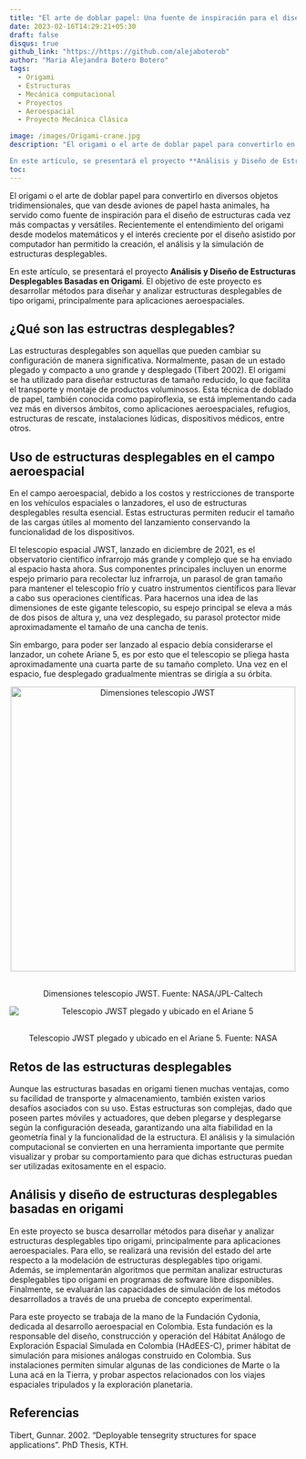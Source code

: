 ```yaml
---
title: "El arte de doblar papel: Una fuente de inspiración para el diseño de estructuras aeroespaciales "
date: 2023-02-16T14:29:21+05:30
draft: false
disqus: true
github_link: "https://https://github.com/alejaboterob"
author: "Maria Alejandra Botero Botero"
tags:
  - Origami
  - Estructuras
  - Mecánica computacional
  - Proyectos
  - Aeroespacial
  - Proyecto Mecánica Clásica

image: /images/Origami-crane.jpg 
description: "El origami o el arte de doblar papel para convertirlo en diversos objetos tridimensionales, que van desde aviones de papel hasta animales, ha servido como fuente de inspiración para el diseño de estructuras cada vez más compactas y versátiles. Recientemente el entendimiento del origami desde modelos matemáticos y el interés creciente por el diseño asistido por computador han permitido la creación, el análisis y la simulación de estructuras desplegables.

En este artículo, se presentará el proyecto **Análisis y Diseño de Estructuras Desplegables Basadas en Origami**. El objetivo de este proyecto es desarrollar métodos para diseñar y analizar estructuras desplegables de tipo origami, principalmente para aplicaciones aeroespaciales."
toc:
---
```


El origami o el arte de doblar papel para convertirlo en diversos objetos tridimensionales, que van desde aviones de papel hasta animales, ha servido como fuente de inspiración para el diseño de estructuras cada vez más compactas y versátiles. Recientemente el entendimiento del origami desde modelos matemáticos y el interés creciente por el diseño asistido por computador han permitido la creación, el análisis y la simulación de estructuras desplegables.

En este artículo, se presentará el proyecto **Análisis y Diseño de Estructuras Desplegables Basadas en Origami**. El objetivo de este proyecto es desarrollar métodos para diseñar y analizar estructuras desplegables de tipo origami, principalmente para aplicaciones aeroespaciales.

## ¿Qué son las estructras desplegables?

Las estructuras desplegables son aquellas que pueden cambiar su configuración de manera significativa. Normalmente, pasan de un estado plegado y compacto a uno grande y desplegado (Tibert 2002). El origami se ha utilizado para diseñar estructuras de tamaño reducido, lo que facilita el transporte y montaje de productos voluminosos. Esta técnica de doblado de papel, también conocida como papiroflexia, se está implementando cada vez más en diversos ámbitos, como aplicaciones aeroespaciales, refugios, estructuras de rescate, instalaciones lúdicas, dispositivos médicos, entre otros.

## Uso de estructuras desplegables en el campo aeroespacial

En el campo aeroespacial, debido a los costos y restricciones de transporte en los vehículos espaciales o lanzadores, el uso de estructuras desplegables resulta esencial. Estas estructuras permiten reducir el tamaño de las cargas útiles al momento del lanzamiento conservando la funcionalidad de los dispositivos. 

El telescopio espacial JWST, lanzado en diciembre de 2021, es el observatorio científico infrarrojo más grande y complejo que se ha enviado al espacio hasta ahora. Sus componentes principales incluyen un enorme espejo primario para recolectar luz infrarroja, un parasol de gran tamaño para mantener el telescopio frío y cuatro instrumentos científicos para llevar a cabo sus operaciones científicas. Para hacernos una idea de las dimensiones de este gigante telescopio, su espejo principal se eleva a más de dos pisos de altura y, una vez desplegado, su parasol protector mide aproximadamente el tamaño de una cancha de tenis. 

Sin embargo, para poder ser lanzado al espacio debía considerarse el lanzador, un cohete Ariane 5, es por esto que el telescopio se pliega hasta aproximadamente una cuarta parte de su tamaño completo. Una vez en el espacio, fue desplegado gradualmente mientras se dirigía a su órbita.

<p align = "center">
<img alt="Dimensiones telescopio JWST" title="Dimensiones telescopio JWST" data-src="/blogs/images/JWST.png" class="cld-responsive" style="max-width:100%; text-align: center; padding-bottom: 16px; display: block; margin: auto; height:500px; {{ $style }}">
</p>
<p align = "center">
Dimensiones telescopio JWST. Fuente: NASA/JPL-Caltech
</p>

<p align = "center">
<img alt="Telescopio JWST plegado y ubicado en el Ariane 5" title="Telescopio JWST plegado y ubicado en el Ariane 5" data-src="/blogs/images/ariane.jpg" class="cld-responsive" style="text-align: center; padding-bottom: 16px; display: block; margin: auto; max-height:500px; {{ $style }}">
</p>
<p align = "center">
Telescopio JWST plegado y ubicado en el Ariane 5. Fuente: NASA
</p>

## Retos de las estructuras desplegables

Aunque las estructuras basadas en origami tienen muchas ventajas, como su facilidad de transporte y almacenamiento, también existen varios desafíos asociados con su uso. Estas estructuras son complejas, dado que poseen partes móviles y actuadores, que deben plegarse y desplegarse según la configuración deseada, garantizando una alta fiabilidad en la geometría final y la funcionalidad de la estructura. El análisis y la simulación computacional se convierten en una herramienta importante que permite visualizar y probar su comportamiento para que dichas estructuras puedan ser utilizadas exitosamente en el espacio. 


## Análisis y diseño de estructuras desplegables basadas en origami

En este proyecto se busca desarrollar métodos para diseñar y analizar estructuras desplegables tipo origami, principalmente para aplicaciones aeroespaciales. Para ello, se realizará una revisión del estado del arte respecto a la modelación de estructuras desplegables tipo origami. Además, se implementarán algoritmos que permitan analizar estructuras desplegables tipo origami en programas de software libre disponibles. Finalmente, se evaluarán las capacidades de simulación de los métodos desarrollados a través de una prueba de concepto experimental.

Para este proyecto se trabaja de la mano de la Fundación Cydonia, dedicada al desarrollo aeroespacial en Colombia. Esta fundación es la responsable del diseño, construcción y operación del Hábitat Análogo de Exploración Espacial Simulada en Colombia (HAdEES-C), primer hábitat de simulación para misiones análogas construido en Colombia. Sus instalaciones permiten simular algunas de las condiciones de Marte o la Luna acá en la Tierra, y probar aspectos relacionados con los viajes espaciales tripulados y la exploración planetaria. 

## Referencias

Tibert, Gunnar. 2002. “Deployable tensegrity structures for space applications”. PhD Thesis, KTH.

